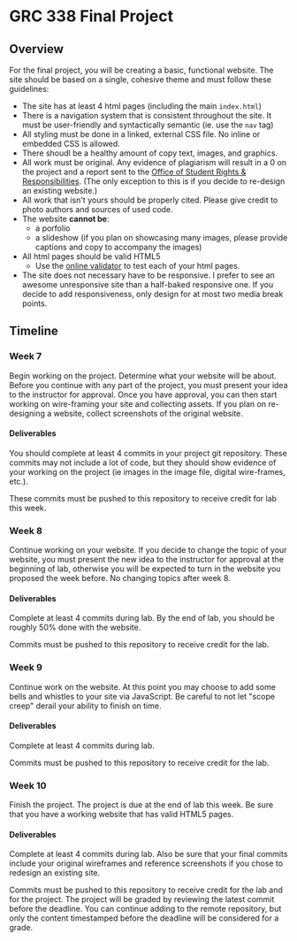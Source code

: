 # GRC 338 Final Project

## Overview

For the final project, you will be creating a basic, functional website. The site should be based on a single, cohesive theme and must follow these guidelines:

- The site has at least 4 html pages (including the main `index.html`)
- There is a navigation system that is consistent throughout the site. It must be user-friendly and syntactically semantic (ie. use the `nav` tag)
- All styling must be done in a linked, external CSS file. No inline or embedded CSS is allowed.
- There shoudl be a healthy amount of copy text, images, and graphics.
- All work must be original. Any evidence of plagiarism will result in a 0 on the project and a report sent to the [Office of Student Rights & Responsibilities](http://www.osrr.calpoly.edu/plagiarism). (The only exception to this is if you decide to re-design an existing website.)
- All work that isn't yours should be properly cited. Please give credit to photo authors and sources of used code.
- The website **cannot be**:
  - a porfolio
  - a slideshow (if you plan on showcasing many images, please provide captions and copy to accompany the images)
- All html pages should be valid HTML5
  - Use the [online validator](https://validator.w3.org) to test each of your html pages.
- The site does not necessary have to be responsive. I prefer to see an awesome unresponsive site than a half-baked responsive one. If you decide to add responsiveness, only design for at most two media break points.

## Timeline

### Week 7

Begin working on the project. Determine what your website will be about. Before you continue with any part of the project, you must present your idea to the instructor for approval. Once you have approval, you can then start working on wire-framing your site and collecting assets. If you plan on re-designing a website, collect screenshots of the original website.

#### Deliverables

You should complete at least 4 commits in your project git repository. These commits may not include a lot of code, but they should show evidence of your working on the project (ie images in the image file, digital wire-frames, etc.).

These commits must be pushed to this repository to receive credit for lab this week.

### Week 8

Continue working on your website. If you decide to change the topic of your website, you must present the new idea to the instructor for approval at the beginning of lab, otherwise you will be expected to turn in the website you proposed the week before. No changing topics after week 8.

#### Deliverables

Complete at least 4 commits during lab. By the end of lab, you should be roughly 50% done with the website.

Commits must be pushed to this repository to receive credit for the lab.

### Week 9

Continue work on the website. At this point you may choose to add some bells and whistles to your site via JavaScript. Be careful to not let "scope creep" derail your ability to finish on time.

#### Deliverables

Complete at least 4 commits during lab.

Commits must be pushed to this repository to receive credit for the lab.

### Week 10

Finish the project. The project is due at the end of lab this week. Be sure that you have a working website that has valid HTML5 pages.

#### Deliverables

Complete at least 4 commits during lab. Also be sure that your final commits include your original wireframes and reference screenshots if you chose to redesign an existing site.

Commits must be pushed to this repository to receive credit for the lab and for the project. The project will be graded by reviewing the latest commit before the deadline. You can continue adding to the remote repository, but only the content timestamped before the deadline will be considered for a grade.
